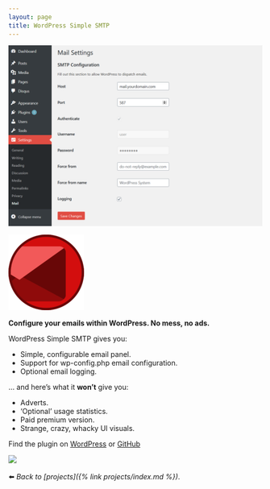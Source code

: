 ```yaml
---
layout: page
title: WordPress Simple SMTP
---
```

![](/assets/img/wpsmtp-scrot.png)

![](/assets/img/wp-ssmtp-150x150.png)

**Configure your emails within WordPress. No mess, no ads.**

WordPress Simple SMTP gives you:

*   Simple, configurable email panel.
*   Support for wp-config.php email configuration.
*   Optional email logging.

… and here’s what it **won’t** give you:

*   Adverts.
*   ‘Optional’ usage statistics.
*   Paid premium version.
*   Strange, crazy, whacky UI visuals.

Find the plugin on [WordPress](https://wordpress.org/plugins/simple-smtp) or [GitHub](https://github.com/soup-bowl/wp-simple-smtp)

[![](https://github.com/soup-bowl/wp-simple-smtp/actions/workflows/test.yml/badge.svg)](https://github.com/soup-bowl/wp-simple-smtp/actions/workflows/test.yml)

:arrow_left: _Back to [projects]({% link projects/index.md %})_.
